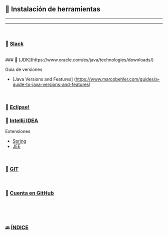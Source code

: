 ## 📌 Instalación de herramientas
---
---
<br>

### 🔗 [Slack](https://slack.com)

<br>
### 🔗 [JDK](https://www.oracle.com/es/java/technologies/downloads/)

Guía de versiones
- [Java Versions and Features] (https://www.marcobehler.com/guides/a-guide-to-java-versions-and-features)
<br>

### 🔗 [Eclipse!](https://www.eclipse.org/downloads/)

### 🔗 [Intellij IDEA](https://www.jetbrains.com/idea/download/)


Extensiones
 - [Spring](https://www.jetbrains.com/help/idea/spring-support.html)
 - [JEE](https://www.jetbrains.com/help/idea/java-ee.html)

<br>

### 🔗 [GIT](https://git-scm.com/downloads)

<br>

### 🔗 [Cuenta en GitHub](https://github.com/)

<br>



<br>
<br>

### 🔙 [ÍNDICE](../readme.md)